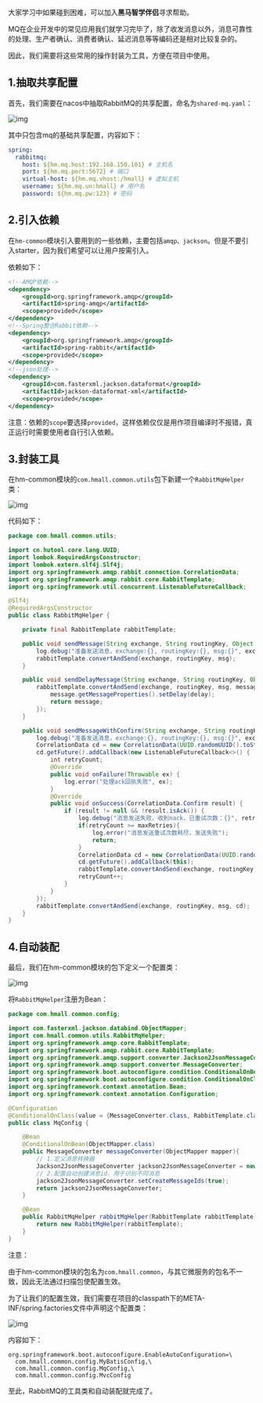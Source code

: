 大家学习中如果碰到困难，可以加入**黑马智学伴侣**寻求帮助。

MQ在企业开发中的常见应用我们就学习完毕了，除了收发消息以外，消息可靠性的处理、生产者确认、消费者确认、延迟消息等等编码还是相对比较复杂的。

因此，我们需要将这些常用的操作封装为工具，方便在项目中使用。

## 1.抽取共享配置

首先，我们需要在nacos中抽取RabbitMQ的共享配置，命名为`shared-mq.yaml`：

![img](https://b11et3un53m.feishu.cn/space/api/box/stream/download/asynccode/?code=MTk2NDEzZDg1NzkzYzY1MDU4YzRjZWZmMWZhMDg4ODRfYWRUYWUxVHgwZEZRY3hqREJwVVBKSEFsOURkeVJIc1JfVG9rZW46WWU5RmJPQmlzbzVDY2R4SkUzZWNnNHEwbmZlXzE3Mjc4NjE0OTI6MTcyNzg2NTA5Ml9WNA)

其中只包含mq的基础共享配置，内容如下：

```YAML
spring:
  rabbitmq:
    host: ${hm.mq.host:192.168.150.101} # 主机名
    port: ${hm.mq.port:5672} # 端口
    virtual-host: ${hm.mq.vhost:/hmall} # 虚拟主机
    username: ${hm.mq.un:hmall} # 用户名
    password: ${hm.mq.pw:123} # 密码
```

## 2.引入依赖

在`hm-common`模块引入要用到的一些依赖，主要包括`amqp、jackson`。但是不要引入starter，因为我们希望可以让用户按需引入。

依赖如下：

```XML
<!--AMQP依赖-->
<dependency>
    <groupId>org.springframework.amqp</groupId>
    <artifactId>spring-amqp</artifactId>
    <scope>provided</scope>
</dependency>
<!--Spring整合Rabbit依赖-->
<dependency>
    <groupId>org.springframework.amqp</groupId>
    <artifactId>spring-rabbit</artifactId>
    <scope>provided</scope>
</dependency>
<!--json处理-->
<dependency>
    <groupId>com.fasterxml.jackson.dataformat</groupId>
    <artifactId>jackson-dataformat-xml</artifactId>
    <scope>provided</scope>
</dependency>
```

注意：依赖的`scope`要选择`provided`，这样依赖仅仅是用作项目编译时不报错，真正运行时需要使用者自行引入依赖。

## 3.封装工具

在hm-common模块的`com.hmall.common.utils`包下新建一个`RabbitMqHelper`类：

![img](https://b11et3un53m.feishu.cn/space/api/box/stream/download/asynccode/?code=YTg0M2NlNjA0MGYwZTgzNDNiMTQ4YTkwNjRiMWRkNzVfcHBLcnVvNGh4dTRrclMyQ2QxaXVaMVhrc1J4cmxGWEZfVG9rZW46QTV0M2JaSFVXb3NzU0x4OHgwdWNDd3dmbk1oXzE3Mjc4NjE0OTI6MTcyNzg2NTA5Ml9WNA)

代码如下：

```Java
package com.hmall.common.utils;

import cn.hutool.core.lang.UUID;
import lombok.RequiredArgsConstructor;
import lombok.extern.slf4j.Slf4j;
import org.springframework.amqp.rabbit.connection.CorrelationData;
import org.springframework.amqp.rabbit.core.RabbitTemplate;
import org.springframework.util.concurrent.ListenableFutureCallback;

@Slf4j
@RequiredArgsConstructor
public class RabbitMqHelper {

    private final RabbitTemplate rabbitTemplate;

    public void sendMessage(String exchange, String routingKey, Object msg){
        log.debug("准备发送消息，exchange:{}, routingKey:{}, msg:{}", exchange, routingKey, msg);
        rabbitTemplate.convertAndSend(exchange, routingKey, msg);
    }

    public void sendDelayMessage(String exchange, String routingKey, Object msg, int delay){
        rabbitTemplate.convertAndSend(exchange, routingKey, msg, message -> {
            message.getMessageProperties().setDelay(delay);
            return message;
        });
    }

    public void sendMessageWithConfirm(String exchange, String routingKey, Object msg, int maxRetries){
        log.debug("准备发送消息，exchange:{}, routingKey:{}, msg:{}", exchange, routingKey, msg);
        CorrelationData cd = new CorrelationData(UUID.randomUUID().toString(true));
        cd.getFuture().addCallback(new ListenableFutureCallback<>() {
            int retryCount;
            @Override
            public void onFailure(Throwable ex) {
                log.error("处理ack回执失败", ex);
            }
            @Override
            public void onSuccess(CorrelationData.Confirm result) {
                if (result != null && !result.isAck()) {
                    log.debug("消息发送失败，收到nack，已重试次数：{}", retryCount);
                    if(retryCount >= maxRetries){
                        log.error("消息发送重试次数耗尽，发送失败");
                        return;
                    }
                    CorrelationData cd = new CorrelationData(UUID.randomUUID().toString(true));
                    cd.getFuture().addCallback(this);
                    rabbitTemplate.convertAndSend(exchange, routingKey, msg, cd);
                    retryCount++;
                }
            }
        });
        rabbitTemplate.convertAndSend(exchange, routingKey, msg, cd);
    }
}
```

## 4.自动装配

最后，我们在hm-common模块的包下定义一个配置类：

![img](https://b11et3un53m.feishu.cn/space/api/box/stream/download/asynccode/?code=ZjdiMjQ5MjliZGQzYTVmY2Y0NmZlNGUwMGE3NmRkYzhfUHhTNUVOTHIxZTdObWZYVnBZdlpyak1ralRyS21wbGRfVG9rZW46RHJPdGJOeWFub0czZkd4cVpSV2NaaUwwbjRiXzE3Mjc4NjE0OTI6MTcyNzg2NTA5Ml9WNA)

将`RabbitMqHelper`注册为Bean：

```Java
package com.hmall.common.config;

import com.fasterxml.jackson.databind.ObjectMapper;
import com.hmall.common.utils.RabbitMqHelper;
import org.springframework.amqp.core.RabbitTemplate;
import org.springframework.amqp.rabbit.core.RabbitTemplate;
import org.springframework.amqp.support.converter.Jackson2JsonMessageConverter;
import org.springframework.amqp.support.converter.MessageConverter;
import org.springframework.boot.autoconfigure.condition.ConditionalOnBean;
import org.springframework.boot.autoconfigure.condition.ConditionalOnClass;
import org.springframework.context.annotation.Bean;
import org.springframework.context.annotation.Configuration;

@Configuration
@ConditionalOnClass(value = {MessageConverter.class, RabbitTemplate.class})
public class MqConfig {

    @Bean
    @ConditionalOnBean(ObjectMapper.class)
    public MessageConverter messageConverter(ObjectMapper mapper){
        // 1.定义消息转换器
        Jackson2JsonMessageConverter jackson2JsonMessageConverter = new Jackson2JsonMessageConverter(mapper);
        // 2.配置自动创建消息id，用于识别不同消息
        jackson2JsonMessageConverter.setCreateMessageIds(true);
        return jackson2JsonMessageConverter;
    }

    @Bean
    public RabbitMqHelper rabbitMqHelper(RabbitTemplate rabbitTemplate){
        return new RabbitMqHelper(rabbitTemplate);
    }
}
```

注意：

由于hm-common模块的包名为`com.hmall.common`，与其它微服务的包名不一致，因此无法通过扫描包使配置生效。

为了让我们的配置生效，我们需要在项目的classpath下的META-INF/spring.factories文件中声明这个配置类：

![img](https://b11et3un53m.feishu.cn/space/api/box/stream/download/asynccode/?code=MjkxNmY1MjliODU1NDQxNGZhZTk0NjlhMWRjOTlmYWRfUndXdVhLenVTQUpHSHp0cVJHdEJ2RWQ5d2VFZEN4NG9fVG9rZW46THQwZ2JyaEJobzVEV3B4c29hcGNiUGVobkhiXzE3Mjc4NjE0OTI6MTcyNzg2NTA5Ml9WNA)

内容如下：

```Properties
org.springframework.boot.autoconfigure.EnableAutoConfiguration=\
  com.hmall.common.config.MyBatisConfig,\
  com.hmall.common.config.MqConfig,\
  com.hmall.common.config.MvcConfig
```

至此，RabbitMQ的工具类和自动装配就完成了。